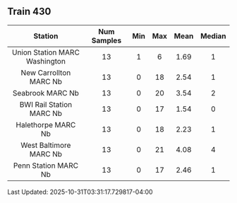 ## Train 430

| Station | Num Samples | Min | Max | Mean | Median |
| :-----: | :---------: | :-: | :-: | :--: | :----: |
| Union Station MARC Washington | 13 | 1 | 6 | 1.69 | 1 |
| New Carrollton MARC Nb | 13 | 0 | 18 | 2.54 | 1 |
| Seabrook MARC Nb | 13 | 0 | 20 | 3.54 | 2 |
| BWI Rail Station MARC Nb | 13 | 0 | 17 | 1.54 | 0 |
| Halethorpe MARC Nb | 13 | 0 | 18 | 2.23 | 1 |
| West Baltimore MARC Nb | 13 | 0 | 21 | 4.08 | 4 |
| Penn Station MARC Nb | 13 | 0 | 17 | 2.46 | 1 |


Last Updated: 2025-10-31T03:31:17.729817-04:00
